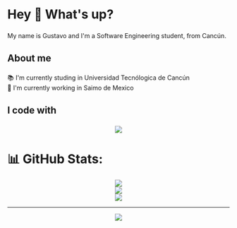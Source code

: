 <h1 align="left">Hey 👋 What's up?</h1>

###

<p align="left">My name is Gustavo and I'm a Software Engineering student, from Cancún.</p>

###

<h2 align="left">About me</h2>

###

<p align="left">📚 I'm currently studing in Universidad Tecnólogica de Cancún<br>💼  I'm currently working in Saimo de Mexico</p>

###

<h2 align="left">I code with</h2>

###

<div align="center">
  <img src="https://skillicons.dev/icons?i=html,css,js,ts,react,nextjs,tailwind,materialui,express,sequelize,prisma,mysql,postgresql,git,github" />
</div>

###
# 📊 GitHub Stats:
<div align="center">
  
  ![](https://github-readme-stats.vercel.app/api?username=GussLopez&theme=nord&hide_border=true&include_all_commits=true&count_private=true)<br align="center"/>
  ![](https://github-readme-streak-stats.herokuapp.com/?user=GussLopez&theme=nord&hide_border=true)<br/>
  ![](https://github-readme-stats.vercel.app/api/top-langs/?username=GussLopez&theme=nord&hide_border=true&include_all_commits=true&count_private=true&layout=compact)
  
---
[![](https://visitcount.itsvg.in/api?id=GussLopez&icon=0&color=0)](https://visitcount.itsvg.in)

</div>

<!-- Proudly created with GPRM ( https://gprm.itsvg.in ) -->

<!-- Proudly created with GPRM ( https://gprm.itsvg.in ) -->


<!---
GussLopez/GussLopez is a ✨ special ✨ repository because its `README.md` (this file) appears on your GitHub profile.
You can click the Preview link to take a look at your changes.

  <a href="https://reactjs.org/" target="_blank" rel="noreferrer">
    <img src="https://raw.githubusercontent.com/devicons/devicon/master/icons/react/react-original-wordmark.svg" alt="react" width="40" height="40"/> 
  </a> 
--->

